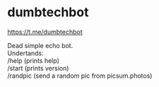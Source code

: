 # dumbtechbot
https://t.me/dumbtechbot

Dead simple echo bot.   
Undertands:  
/help (prints help)  
/start (prints version)  
/randpic (send a random pic from picsum.photos)  